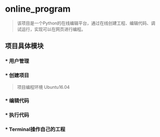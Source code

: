 # online_program
> 该项目是一个Python的在线编辑平台，通过在线创建工程、编辑代码、调试运行，实现可以在网页进行编程。

## 项目具体模块

### * 用户管理

### * 创建项目
> 项目编程环境 Ubuntu16.04

### * 编辑代码

### * 执行代码

### * Terminal操作自己的工程

